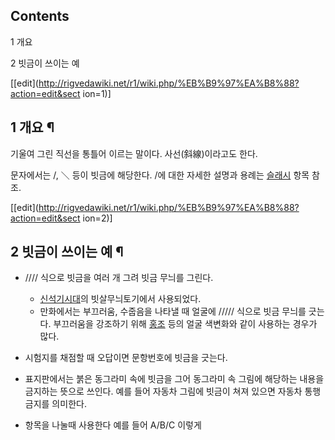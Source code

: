 ## Contents

    

1 개요

2 빗금이 쓰이는 예

[[edit](http://rigvedawiki.net/r1/wiki.php/%EB%B9%97%EA%B8%88?action=edit&sect
ion=1)]

## 1 개요 ¶

기울여 그린 직선을 통틀어 이르는 말이다. 사선(斜線)이라고도 한다.

  

문자에서는 /, ＼ 등이 빗금에 해당한다. /에 대한 자세한 설명과 용례는
[슬래시](%EC%8A%AC%EB%9E%98%EC%8B%9C.md) 항목 참조.

[[edit](http://rigvedawiki.net/r1/wiki.php/%EB%B9%97%EA%B8%88?action=edit&sect
ion=2)]

## 2 빗금이 쓰이는 예 ¶

  * //// 식으로 빗금을 여러 개 그려 빗금 무늬를 그린다.  

    * [신석기시대](%EC%84%9D%EA%B8%B0%20%EC%8B%9C%EB%8C%80#s-2.3.md)의 빗살무늬토기에서 사용되었다.
    * 만화에서는 부끄러움, 수줍음을 나타낼 때 얼굴에 ///// 식으로 빗금 무늬를 긋는다. 부끄러움을 강조하기 위해 [홍조](%ED%99%8D%EC%A1%B0.md) 등의 얼굴 색변화와 같이 사용하는 경우가 많다.
  * 시험지를 채점할 때 오답이면 문항번호에 빗금을 긋는다.
  * 표지판에서는 붉은 동그라미 속에 빗금을 그어 동그라미 속 그림에 해당하는 내용을 금지하는 뜻으로 쓰인다. 예를 들어 자동차 그림에 빗금이 쳐져 있으면 자동차 통행금지를 의미한다.
  * 항목을 나눌때 사용한다 예를 들어 A/B/C 이렇게

